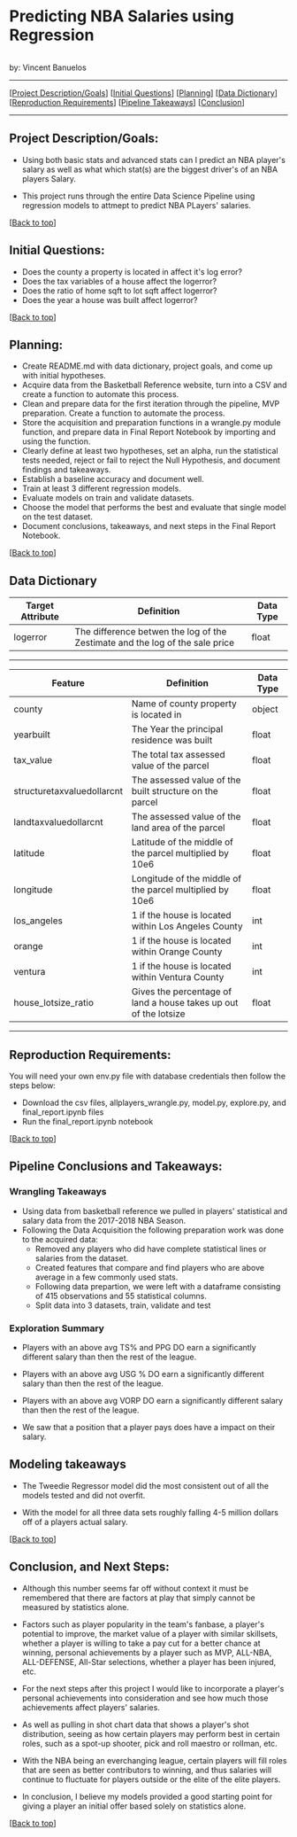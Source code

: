 # <a name="top"></a>Predicting NBA Salaries using Regression
![]()

by: Vincent Banuelos

***
[[Project Description/Goals](#project_description_goals)]
[[Initial Questions](#initial_questions)]
[[Planning](#planning)]
[[Data Dictionary](#dictionary)]
[[Reproduction Requirements](#reproduce)]
[[Pipeline Takeaways](#pipeline)]
[[Conclusion](#conclusion)]

___

## <a name="project_description_goals"></a>Project Description/Goals:
- Using both basic stats and advanced stats can I predict an NBA player's salary as well as what which stat(s) are the biggest driver's of an NBA players Salary.

- This project runs through the entire Data Science Pipeline using regression models to attmept to predict NBA PLayers' salaries.

[[Back to top](#top)]


## <a name="initial_questions"></a>Initial Questions:

- Does the county a property is located in affect it's log error?
- Does the tax variables of a house affect the logerror?
- Does the ratio of home sqft to lot sqft affect logerror?
- Does the year a house was built affect logerror?

[[Back to top](#top)]


## <a name="planning"></a>Planning:

- Create README.md with data dictionary, project goals, and come up with initial hypotheses.
- Acquire data from the Basketball Reference website, turn into a CSV and create a function to automate this process. 
- Clean and prepare data for the first iteration through the pipeline, MVP preparation. Create a function to automate the process. 
- Store the acquisition and preparation functions in a wrangle.py module function, and prepare data in Final Report Notebook by importing and using the function.
- Clearly define at least two hypotheses, set an alpha, run the statistical tests needed, reject or fail to reject the Null Hypothesis, and document findings and takeaways.
- Establish a baseline accuracy and document well.
- Train at least 3 different regression models.
- Evaluate models on train and validate datasets.
- Choose the model that performs the best and evaluate that single model on the test dataset.
- Document conclusions, takeaways, and next steps in the Final Report Notebook.

[[Back to top](#top)]

## <a name="dictionary"></a>Data Dictionary  

| Target Attribute | Definition | Data Type |
| ----- | ----- | ----- |
|logerror|The difference betwen the log of the Zestimate and the log of the sale price|float|
---
| Feature | Definition | Data Type |
| ----- | ----- | ----- |
| county | Name of county property is located in| object |
| yearbuilt |  The Year the principal residence was built| float |
| tax_value |  The total tax assessed value of the parcel | float |
| structuretaxvaluedollarcnt | The assessed value of the built structure on the parcel| float |
| landtaxvaluedollarcnt | The assessed value of the land area of the parcel | float |
| latitude |  Latitude of the middle of the parcel multiplied by 10e6 | float |
| longitude |  Longitude of the middle of the parcel multiplied by 10e6 | float |
| los_angeles| 1 if the house is located within Los Angeles County|int|
| orange| 1 if the house is located within Orange County|int|
| ventura| 1 if the house is located within Ventura County|int|
| house_lotsize_ratio| Gives the percentage of land a house takes up out of the lotsize| float |

---

## <a name="reproduce"></a>Reproduction Requirements:

You will need your own env.py file with database credentials then follow the steps below:

  - Download the csv files, allplayers_wrangle.py, model.py, explore.py, and final_report.ipynb files
  - Run the final_report.ipynb notebook

[[Back to top](#top)]


## <a name="pipeline"></a>Pipeline Conclusions and Takeaways:

###  Wrangling Takeaways
- Using data from basketball reference we pulled in players' statistical and salary data from the 2017-2018 NBA Season. 
- Following the Data Acquisition the following preparation work was done to the acquired data:
    - Removed any players who did have complete statistical lines or salaries from the dataset.
    - Created features that compare and find players who are above average in a few commonly used stats.
    - Following data prepartion, we were left with a dataframe consisting of 415 observations and 55 statistical columns.
    - Split data into 3 datasets, train, validate and test

### Exploration Summary

- Players with an above avg TS% and PPG DO earn a significantly different salary than then the rest of the league.

- Players with an above avg USG % DO earn a significantly different salary than then the rest of the league.

- Players with an above avg VORP DO earn a significantly different salary than then the rest of the league.

- We saw that a position that a player pays does have a impact on their salary.

## Modeling takeaways

- The Tweedie Regressor model did the most consistent out of all the models tested and did not overfit. 

- With the model for all three data sets roughly falling 4-5 million dollars off of a players actual salary.

[[Back to top](#top)]


## <a name="conclusion"></a>Conclusion, and Next Steps:

- Although this number seems far off without context it must be remembered that there are factors at play that simply cannot be measured by statistics alone.

- Factors such as player popularity in the team's fanbase, a player's potential to improve, the market value of a player with similar skillsets, whether a player is willing to take a pay cut for a better chance at winning, personal achievements by a player such as MVP, ALL-NBA, ALL-DEFENSE, All-Star selections, whether a player has been injured, etc.

- For the next steps after this project I would like to incorporate a player's personal achievements into consideration and see how much those achievements affect players' salaries.

- As well as pulling in shot chart data that shows a player's shot distribution, seeing as how certain players may perform best in certain roles, such as a spot-up shooter, pick and roll maestro or rollman, etc.

- With the NBA being an everchanging league, certain players will fill roles that are seen as better contributors to winning, and thus salaries will continue to fluctuate for players outside or the elite of the elite players.

- In conclusion, I believe my models provided a good starting point for giving a player an initial offer based solely on statistics alone.  
    
[[Back to top](#top)]
